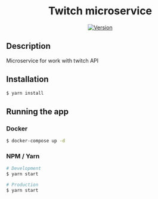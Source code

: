 <h1 align="center">
    Twitch microservice
</h1>

<p align="center">
<a href="" target="_blank"><img src="https://img.shields.io/github/v/tag/jourloy-com/Twitch?color=red&label=version&style=flat-square" alt="Version" /></a>
</p>

## Description

Microservice for work with twitch API

## Installation

```bash
$ yarn install
```

## Running the app

### Docker

```bash
$ docker-compose up -d
```

### NPM / Yarn
```bash
# Development
$ yarn start

# Production
$ yarn start
```